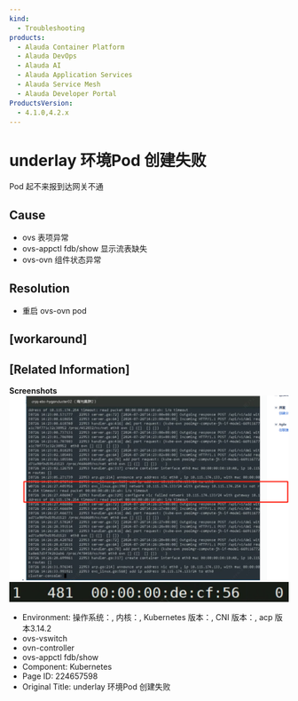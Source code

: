```yaml
---
kind:
  - Troubleshooting
products:
  - Alauda Container Platform
  - Alauda DevOps
  - Alauda AI
  - Alauda Application Services
  - Alauda Service Mesh
  - Alauda Developer Portal
ProductsVersion:
  - 4.1.0,4.2.x
---
```

<!-- A type of document that involves encountering a fault, diagnosing it, performing root cause analysis, and providing solutions. -->

# underlay 环境Pod 创建失败

Pod 起不来报到达网关不通

## Cause
- ovs 表项异常
- ovs-appctl fdb/show 显示流表缺失
- ovs-ovn 组件状态异常

## Resolution
- 重启 ovs-ovn pod

## [workaround]

## [Related Information]
**Screenshots**
![](assets/underlay-huan-jing-pod-chuang-jian-shi-bai/image-2024-7-28_14-52-13.png)
![](assets/underlay-huan-jing-pod-chuang-jian-shi-bai/image-2024-7-28_14-58-0.png)
- Environment: 操作系统：, 内核：, Kubernetes 版本：, CNI 版本：, acp 版本3.14.2
- ovs-vswitch
- ovn-controller
- ovs-appctl fdb/show
- Component: Kubernetes
- Page ID: 224657598
- Original Title: underlay 环境Pod 创建失败
